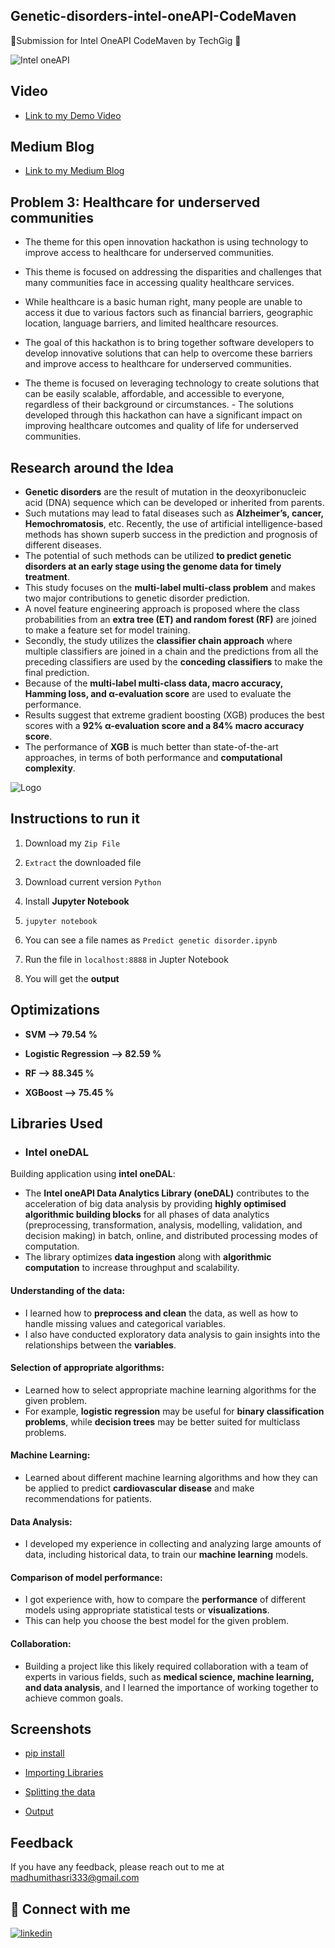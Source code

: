 
## Genetic-disorders-intel-oneAPI-CodeMaven

🌟Submission for Intel OneAPI CodeMaven by TechGig 🌟


![Intel oneAPI](https://www.intel.com/content/dam/develop/public/us/en/images/thumbnails/tool-thumbnail-beta-oneapi-logo.jpg)

## Video

 - [Link to my Demo Video](https://drive.google.com/drive/folders/1CRQ6AfFVjR-ZyVAOWJ62N4ihyBRx86A5?usp=sharing)
 
 
## Medium Blog

 - [Link to my Medium Blog](https://medium.com/@madhumithasri/genetic-disorders-intel-one-api-codemaven-hackathon-d822619a08aa)


## Problem 3: Healthcare for underserved communities


- The theme for this open innovation hackathon is using technology to improve access to healthcare for underserved communities.
- This theme is focused on addressing the disparities and challenges that many communities face in accessing quality healthcare services. 
- While healthcare is a basic human right, many people are unable to access it due to various factors such as financial barriers, geographic location, language barriers, and limited healthcare resources.



- The goal of this hackathon is to bring together software developers to develop innovative solutions that can help to overcome these barriers and improve access to healthcare for underserved communities.
- The theme is focused on leveraging technology to create solutions that can be easily scalable, affordable, and accessible to everyone, regardless of their background or circumstances. - The solutions developed through this hackathon can have a significant impact on improving healthcare outcomes and quality of life for underserved communities.



## Research around the Idea


- **Genetic disorders** are the result of mutation in the deoxyribonucleic acid (DNA) sequence which can be developed or inherited from parents.
- Such mutations may lead to fatal diseases such as **Alzheimer’s, cancer, Hemochromatosis**, etc. Recently, the use of artificial intelligence-based methods has shown superb success in the prediction and prognosis of different diseases.
- The potential of such methods can be utilized **to predict genetic disorders at an early stage using the genome data for timely treatment**.
- This study focuses on the **multi-label multi-class problem** and makes two major contributions to genetic disorder prediction.
- A novel feature engineering approach is proposed where the class probabilities from an **extra tree (ET) and random forest (RF)** are joined to make a feature set for model training.
- Secondly, the study utilizes the **classifier chain approach** where multiple classifiers are joined in a chain and the predictions from all the preceding classifiers are used by the **conceding classifiers** to make the final prediction.
- Because of the **multi-label multi-class data, macro accuracy, Hamming loss, and α-evaluation score** are used to evaluate the performance. 
- Results suggest that extreme gradient boosting (XGB) produces the best scores with a **92% α-evaluation score and a 84% macro accuracy score**.
- The performance of **XGB** is much better than state-of-the-art approaches, in terms of both performance and **computational complexity**.



![Logo](https://user-images.githubusercontent.com/72274851/220701473-50f303b3-449b-419e-8567-ea84a7cd7dde.png)



## Instructions to run it

1. Download my `Zip File`

2. `Extract` the downloaded file

3. Download current version `Python`

4. Install **Jupyter Notebook**

5. `jupyter notebook`

6. You can see a file names as `Predict genetic disorder.ipynb`

7. Run the file in `localhost:8888` in Jupter Notebook

8. You will get the **output**








## Optimizations

- **SVM --> 79.54 %**

- **Logistic Regression --> 82.59 %**

- **RF --> 88.345 %**

- **XGBoost --> 75.45 %**



## Libraries Used

- ### Intel oneDAL

Building application using **intel oneDAL**: 
- The **Intel oneAPI Data Analytics Library (oneDAL)** contributes to the acceleration of big data analysis by providing **highly optimised algorithmic building blocks** for all phases of data analytics (preprocessing, transformation, analysis, modelling, validation, and decision making) in batch, online, and distributed processing modes of computation.
- The library optimizes **data ingestion** along with **algorithmic computation** to increase throughput and scalability.


#### Understanding of the data: 

- I learned how to **preprocess and clean** the data, as well as how to handle missing values and categorical variables. 
- I also have conducted exploratory data analysis to gain insights into the relationships between the **variables**.


#### Selection of appropriate algorithms: 

- Learned how to select appropriate machine learning algorithms for the given problem. 
- For example, **logistic regression** may be useful for **binary classification problems**, while **decision trees** may be better suited for multiclass problems.

#### Machine Learning:
- Learned about different machine learning algorithms and how they can be applied to predict **cardiovascular disease** and make recommendations for patients.

#### Data Analysis: 
- I developed my experience in collecting and analyzing large amounts of data, including historical data, to train our **machine learning** models.

#### Comparison of model performance:
-  I got experience with, how to compare the **performance** of different models using appropriate statistical tests or **visualizations**. 
- This can help you choose the best model for the given problem.

#### Collaboration:
- Building a project like this likely required collaboration with a team of experts in various fields, such as **medical science, machine learning, and data analysis**, and I learned the importance of working together to achieve common goals.


## Screenshots

-  [pip install](https://drive.google.com/file/d/1J3DIjO2ThR4zIkBs-nEb-9jW2YXaHsx5/view?usp=sharing)

- [Importing Libraries](https://drive.google.com/file/d/16xg_Zma9DVxmMGlLVL49_BdhpQDAUnUS/view?usp=sharing)

- [Splitting the data](https://drive.google.com/file/d/1jDN66-aMPv1r4uyzhDxmtTtM_8_Mv4FK/view?usp=sharing)

- [Output](https://drive.google.com/file/d/1TAvlXtFxFpUza5Mzd8eQBgrZkkDE11cL/view?usp=sharing)












## Feedback

If you have any feedback, please reach out to me at madhumithasri333@gmail.com



## 🔗 Connect with me

[![linkedin](https://img.shields.io/badge/linkedin-0A66C2?style=for-the-badge&logo=linkedin&logoColor=white)](https://www.linkedin.com/in/madhumitha-sri-m-9b0111210/)
